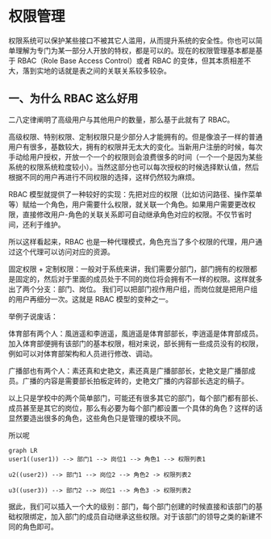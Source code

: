 # 权限管理

权限系统可以保护某些接口不被其它人滥用，从而提升系统的安全性。你也可以简单理解为专门为某一部分人开放的特权，都是可以的。现在的权限管理基本都是基于
RBAC（Role Base Access Control）或者 RBAC 的变体，但其本质相差不大，落到实地的话就是表之间的关联关系较多较杂。

## 一、为什么 RBAC 这么好用

二八定律阐明了高级用户与其他用户的数量，那么基于此就有了 RBAC。

高级权限、特别权限、定制权限只是少部分人才能拥有的。但是像浪子一样的普通用户有很多，基数较大，拥有的权限并无太大的变化。当新用户注册的时候，每次手动给用户授权，开放一个一个的权限则会浪费很多的时间（一个一个是因为某些系统的权限系统粒度较小）。当然这部分也可以每次授权的时候选择默认值，然后根据不同的用户再进行不同权限的选择，这样仍然较为麻烦。

RBAC 模型就提供了一种较好的实现：先把对应的权限（比如访问路径、操作菜单等）赋给一个角色，用户需要什么权限，就关联一个角色。如果用户需要更改权限，直接修改用户-角色的关联关系即可自动继承角色对应的权限。不仅节省时间，还利于维护。

所以这样看起来，RBAC 也是一种代理模式，角色充当了多个权限的代理，用户通过这个代理可以访问对应的资源。

固定权限 + 定制权限：一般对于系统来讲，我们需要分部门，部门拥有的权限都是固定的，然后对于里面的成员处于不同的岗位将会拥有不一样的权限。这样就多出了两个分支：部门、岗位。
我们可以把部门视作用户组，而岗位就是把用户组的用户再细分一次。这就是 RBAC 模型的变种之一。

举例子说废话：

体育部有两个人：風逍遥和李逍遥，風逍遥是体育部部长，李逍遥是体育部成员。加入体育部便拥有该部门的基本权限，相对来说，部长拥有一些成员没有的权限，例如可以对体育部架构和人员进行修改、调动。

广播部也有两个人：素还真和史艳文，素还真是广播部部长，史艳文是广播部成员。广播的内容是需要部长拍板定砖的，史艳文广播的内容部长选定的稿子。

以上只是学校中的两个简单部门，可能还有很多其它的部门，每个部门都有部长、成员甚至是其它的岗位，那么有必要为每个部门都设置一个具体的角色？这样的话显然要造出很多的角色，这些角色只是管理的模块不同。

所以呢

```mermaid
graph LR
user1((user1)) --> 部门1 --> 岗位1 --> 角色1 --> 权限列表1

u2((user2)) --> 部门1 --> 岗位2 --> 角色2 -> 权限列表2

u3((user3)) --> 部门2 --> 岗位1 --> 角色3 -> 权限列表2
```

据此，我们可以插入一个大的级别：部门，每个部门创建的时候直接和该部门的基础权限绑定，加入部门的成员自动继承这些权限。对于该部门的领导之类的新建不同的角色即可。
